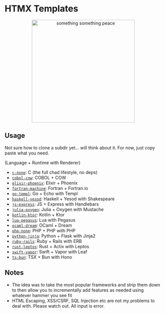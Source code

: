 # HTMX Templates

<div align="center">
  <img src="https://i.imgur.com/SqUo9lJ.png" width="330px" alt="something something peace">
</div>

## Usage
Not sure how to clone a subdir yet... will think about it. For now, just copy paste what you need.

<!-- ```sh
# wild isnt it, just curl it in
sh <(curl -L "https://plutoniumm.github.io/htmx/create")
``` -->

(Language + Runtime with Renderer)
- [`c-none`](./c-none/readme.md): C (the full chad lifestyle, no deps)
- [`cobol-cow`](./cobol-cow/readme.md): COBOL + COW
- [`elixir-phoenix`](./elixir-phoenix/readme.md): Elixir + Phoenix
- [`fortran-machine`](./fortran-machine/readme.md): Fortran + Fortran.io
- [`go-templ`](./go-templ/readme.md): Go + Echo with Templ
- [`haskell-yesod`](./haskell-yesod/readme.md): Haskell + Yesod with Shakespeare
- [`js-express`](./js-express/readme.md): JS + Express with Handlebars
- [`julia-oxygen`](./julia-oxygen/readme.md): Julia + Oxygen with Mustache
- [`kotlin-ktor`](./kotlin-ktor/readme.md): Kotlin + Ktor
- [`lua-pegasus`](./lua-pegasus/readme.md): Lua with Pegasus
- [`ocaml-dream`](./ocaml-dream/readme.md): OCaml + Dream
- [`php-none`](./php-none/readme.md): PHP + PHP with PHP
- [`python-jinja`](./python-jinja/readme.md): Python + Flask with Jinja2
- [`ruby-rails`](./ruby-rails/readme.md): Ruby + Rails with ERB
- [`rust-leptos`](./rust-leptos/readme.md): Rust + Actix with Leptos
- [`swift-vapor`](./swift-vapor/readme.md): Swift + Vapor with Leaf
- [`ts-bun`](./ts-bun/readme.md): TSX + Bun with Hono

## Notes
- The idea was to take the most popular frameworks and strip them down to then allow you to incrementally add features as needed using whatever hammer you see fit
-  HTML Escaping, XSS/CSRF, SQL Injection etc are not my problems to deal with. Please watch out. All input is error.